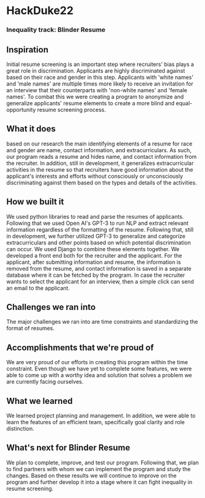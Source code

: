 # HackDuke22
### Inequality track: Blinder Resume

## Inspiration
Initial resume screening is an important step where recruiters' bias plays a great role in discrimination. Applicants are highly discriminated against based on their race and gender in this step. Applicants with 'white names' and 'male names' are multiple times more likely to receive an invitation for an interview that their counterparts with 'non-white names' and 'female names'. To combat this we were creating a program to anonymize and generalize applicants' resume elements to create a more blind and equal-opportunity resume screening process.

## What it does
based on our research the main identifying elements of a resume for race and gender are name, contact information, and extracurriculars. As such, our program reads a resume and hides name, and contact information from the recruiter. In addition, still in development, it generalizes extracurricular activities in the resume so that recruiters have good information about the applicant's interests and efforts without consciously or unconsciously discriminating against them based on the types and details of the activities.

## How we built it
We used python libraries to read and parse the resumes of applicants. Following that we used Open AI's GPT-3 to run NLP and extract relevant information regardless of the formatting of the resume. Following that, still in development, we further utilized GPT-3 to generalize and categorize extracurriculars and other points based on which potential discrimination can occur. We used Django to combine these elements together. We developed a front end both for the recruiter and the applicant. For the applicant, after submitting information and resume, the information is removed from the resume, and contact information is saved in a separate database where it can be fetched by the program. In case the recruiter wants to select the applicant for an interview, then a simple click can send an email to the applicant.

## Challenges we ran into
The major challenges we ran into are time constraints and standardizing the format of resumes. 

## Accomplishments that we're proud of
We are very proud of our efforts in creating this program within the time constraint. Even though we have yet to complete some features, we were able to come up with a worthy idea and solution that solves a problem we are currently facing ourselves. 

## What we learned
We learned project planning and management. In addition, we were able to learn the features of an efficient team, specifically goal clarity and role distinction. 

## What's next for Blinder Resume
We plan to complete, improve, and test our program. Following that, we plan to find partners with whom we can implement the program and study the changes. Based on these results we will continue to improve on the program and further develop it into a stage where it can fight inequality in resume screening.
